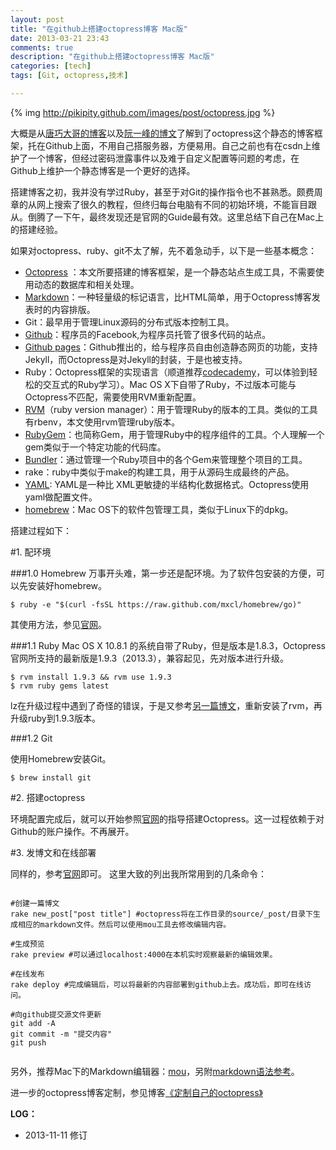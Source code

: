 ```yaml
---
layout: post
title: "在github上搭建octopress博客 Mac版"
date: 2013-03-21 23:43
comments: true
description: "在github上搭建octopress博客 Mac版"
categories: [tech]
tags: [Git, octopress,技术] 

---
```


{% img http://pikipity.github.com/images/post/octopress.jpg %}

大概是从[唐巧大哥的博客](http://blog.devtang.com/blog/2012/02/10/setup-blog-based-on-github/)以及[阮一峰的博文](http://www.ruanyifeng.com/blog/2012/08/blogging_with_jekyll.html)了解到了octopress这个静态的博客框架，托在Github上面，不用自己搭服务器，方便易用。自己之前也有在csdn上维护了一个博客，但经过密码泄露事件以及难于自定义配置等问题的考虑，在Github上维护一个静态博客是一个更好的选择。

搭建博客之初，我并没有学过Ruby，甚至于对Git的操作指令也不甚熟悉。颇费周章的从网上搜索了很久的教程，但终归每台电脑有不同的初始环境，不能盲目跟从。倒腾了一下午，最终发现还是官网的Guide最有效。这里总结下自己在Mac上的搭建经验。
<!--more-->

如果对octopress、ruby、git不太了解，先不着急动手，以下是一些基本概念：

*   [Octopress](http://octopress.org/) ：本文所要搭建的博客框架，是一个静态站点生成工具，不需要使用动态的数据库和相关处理。
*    [Markdown](http://zh.wikipedia.org/wiki/Markdown)：一种轻量级的标记语言，比HTML简单，用于Octopress博客发表时的内容排版。
*    Git：最早用于管理Linux源码的分布式版本控制工具。
*    [Github](https://github.com/)：程序员的Facebook,为程序员托管了很多代码的站点。
*    [Github pages](https://help.github.com/categories/20/articles)：Github推出的，给与程序员自由创造静态网页的功能，支持Jekyll，而Octopress是对Jekyll的封装，于是也被支持。
*    Ruby：Octopress框架的实现语言（顺道推荐[codecademy](http://www.codecademy.com/tracks/ruby)，可以体验到轻松的交互式的Ruby学习）。Mac OS X下自带了Ruby，不过版本可能与Octopress不匹配，需要使用RVM重新配置。
*    [RVM](https://rvm.io/)（ruby version manager）：用于管理Ruby的版本的工具。类似的工具有rbenv，本文使用rvm管理ruby版本。
*    [RubyGem](http://rubygems.org/)：也简称Gem，用于管理Ruby中的程序组件的工具。个人理解一个gem类似于一个特定功能的代码库。
*    [Bundler](http://bundler.io/)：通过管理一个Ruby项目中的各个Gem来管理整个项目的工具。
*    rake：ruby中类似于make的构建工具，用于从源码生成最终的产品。
*    [YAML](http://www.ibm.com/developerworks/cn/xml/x-cn-yamlintro/): YAML是一种比 XML更敏捷的半结构化数据格式。Octopress使用yaml做配置文件。
*    [homebrew](http://mxcl.github.com/homebrew/ )：Mac OS下的软件包管理工具，类似于Linux下的dpkg。

 
 搭建过程如下：

#1. 配环境

###1.0 Homebrew
万事开头难，第一步还是配环境。为了软件包安装的方便，可以先安装好homebrew。

```
$ ruby -e "$(curl -fsSL https://raw.github.com/mxcl/homebrew/go)"
```
	
其使用方法，参见[官网](http://mxcl.github.com/homebrew/)。

###1.1 Ruby
Mac OS X 10.8.1 的系统自带了Ruby，但是版本是1.8.3，Octopress官网所支持的最新版是1.9.3（2013.3），兼容起见，先对版本进行升级。	

```
$ rvm install 1.9.3 && rvm use 1.9.3 
$ rvm ruby gems latest
```

lz在升级过程中遇到了奇怪的错误，于是又参考[另一篇博文](http://www.iteye.com/blog/1118672)，重新安装了rvm，再升级ruby到1.9.3版本。
 
###1.2 Git 

使用Homebrew安装Git。

```
$ brew install git
```

#2. 搭建octopress

环境配置完成后，就可以开始参照[官网](http://octopress.org/help/)的指导搭建Octopress。这一过程依赖于对Github的账户操作。不再展开。


#3. 发博文和在线部署

同样的，参考[官网](http://octopress.org/help/)即可。
这里大致的列出我所常用到的几条命令：

```

#创建一篇博文
rake new_post["post title"] #octopress将在工作目录的source/_post/目录下生成相应的markdown文件。然后可以使用mou工具去修改编辑内容。

#生成预览
rake preview #可以通过localhost:4000在本机实时观察最新的编辑效果。

#在线发布
rake deploy #完成编辑后，可以将最新的内容部署到github上去。成功后，即可在线访问。

#向github提交源文件更新
git add -A
git commit -m "提交内容"
git push


```

另外，推荐Mac下的Markdown编辑器：[mou](http://mouapp.com/)，另附[markdown语法参考](http://wowubuntu.com/markdown/index.html)。

进一步的octopress博客定制，参见博客[《定制自己的octopress》](/blog/2013/07/10/decorate-octopress/)


**LOG：**

* 2013-11-11 修订
